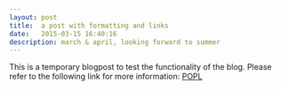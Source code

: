 ```yaml
---
layout: post
title:  a post with formatting and links
date:   2015-03-15 16:40:16
description: march & april, looking forward to summer
--- 
```



This is a temporary blogpost to test the functionality of the blog. Please refer to the following link for more information: [POPL](https://arxiv.org/pdf/2406.15599)